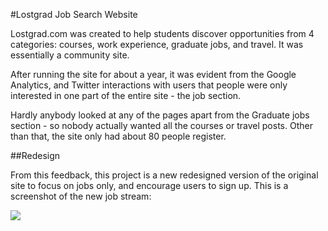 #Lostgrad Job Search Website

Lostgrad.com was created to help students discover opportunities from 4 categories: courses, work experience, graduate jobs, and travel. It was essentially a community site.

After running the site for about a year, it was evident from the Google Analytics, and Twitter interactions with users that people were only interested in one part of the entire site - the job section. 

Hardly anybody looked at any of the pages apart from the Graduate jobs section - so nobody actually wanted all the courses or travel posts. Other than that, the site only had about 80 people register.

##Redesign

From this feedback, this project is a new redesigned version of the original site to focus on jobs only, and encourage users to sign up. This is a screenshot of the new job stream:

<img src="http://www.graemefulton.com/project/multiple/d80e38b215df17e749fce2d61e92326d.png"/>

